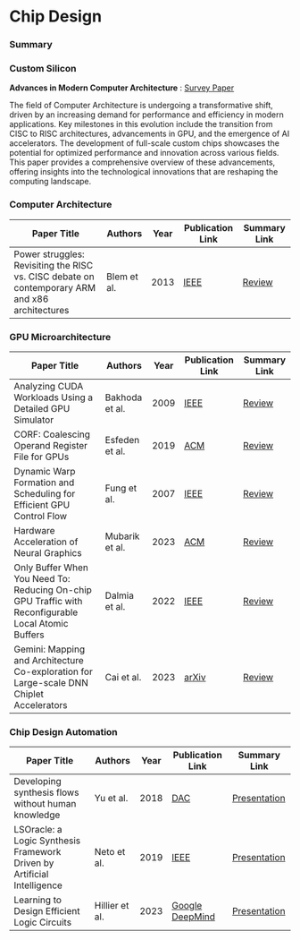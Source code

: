 # Chip Design

### Summary

### Custom Silicon
**Advances in Modern Computer Architecture** : 
[Survey Paper](./Review_CustomSi.pdf)

The field of Computer Architecture is undergoing a transformative shift, driven by an increasing demand for performance and efficiency in modern applications. Key milestones in this evolution include the transition from CISC to RISC architectures, advancements in GPU, and the emergence of AI accelerators. The development of full-scale custom chips showcases the potential for optimized performance and innovation across various fields. This paper provides a comprehensive overview of these advancements, offering insights into the technological innovations that are reshaping the computing landscape. 

### Computer Architecture
| Paper Title                                       | Authors          | Year | Publication Link                            | Summary Link |
|---------------------------------------------------|------------------|------|---------------------------------------------|----|
| Power struggles: Revisiting the RISC vs. CISC debate on contemporary ARM and x86 architectures | Blem et al. | 2013 | [IEEE](https://ieeexplore.ieee.org/document/6522302) | [Review](./CompArch/Power_Struggles.md) |

### GPU Microarchitecture
| Paper Title                                       | Authors          | Year | Publication Link                            | Summary Link |
|---------------------------------------------------|------------------|------|---------------------------------------------|----|
| Analyzing CUDA Workloads Using a Detailed GPU Simulator | Bakhoda et al. | 2009 | [IEEE](https://ieeexplore.ieee.org/document/4919648) | [Review](./GPU/Bakhoda_2009_CUDA.md) |
| CORF: Coalescing Operand Register File for GPUs | Esfeden et al. | 2019 | [ACM](https://dl.acm.org/doi/10.1145/3297858.3304026) | [Review](./GPU/Esfeden_2019_CORF.md) |
| Dynamic Warp Formation and Scheduling for Efficient GPU Control Flow | Fung et al. | 2007 | [IEEE](https://ieeexplore.ieee.org/document/4408272) | [Review](./GPU/Fung_2007_Dynamic_Warp.md) |
| Hardware Acceleration of Neural Graphics | Mubarik et al. | 2023 | [ACM](https://dl.acm.org/doi/10.1145/3579371.3589085) | [Review](./GPU/Mubarik_2023_Neural.md) |
| Only Buffer When You Need To: Reducing On-chip GPU Traffic with Reconfigurable Local Atomic Buffers | Dalmia et al. | 2022 | [IEEE](https://ieeexplore.ieee.org/document/9773230) | [Review](./GPU/Dalmia_2022_LAB.pdf) |
| Gemini: Mapping and Architecture Co-exploration for Large-scale DNN Chiplet Accelerators | Cai et al. | 2023 | [arXiv](https://arxiv.org/pdf/2312.16436) | [Review](./GPU/Cai_2023_Gemini.md) |

### Chip Design Automation
| Paper Title                                       | Authors          | Year | Publication Link                            | Summary Link |
|---------------------------------------------------|------------------|------|---------------------------------------------|----|
| Developing synthesis flows without human knowledge | Yu et al. | 2018 | [DAC](https://dl.acm.org/doi/10.1145/3195970.3196026) | [Presentation](./Automation/ML_LogicSynth.pdf) |
| LSOracle: a Logic Synthesis Framework Driven by Artificial Intelligence | Neto et al. | 2019 | [IEEE](https://ieeexplore.ieee.org/document/8942145) | [Presentation](./Automation/ML_LogicSynth.pdf) |
| Learning to Design Efficient Logic Circuits | Hillier et al. | 2023 | [Google DeepMind](https://deepmind.google/impact/optimizing-computer-systems-with-more-generalized-ai-tools/) | [Presentation](./Automation/ML_LogicSynth.pdf) |
